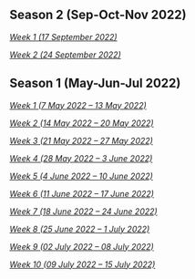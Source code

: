 ## Season 2 (Sep-Oct-Nov 2022)

[*Week 1 (17 September 2022)*](resources/season-2/1.md)
 
[*Week 2 (24 September 2022)*](resources/season-2/2.md)


<!--- 
[*Week 8 (25 June 2022 – 1 July 2022)*](resources/8.md)
-->

<!--- 
[*Week 8 (25 June 2022 – 1 July 2022)*](resources/8.md)
-->

<!--- 
[*Week 8 (25 June 2022 – 1 July 2022)*](resources/8.md)
-->
## Season 1 (May-Jun-Jul 2022)

[*Week 1 (7 May 2022 – 13 May 2022)*](resources/1.md)

[*Week 2 (14 May 2022 – 20 May 2022)*](resources/2.md)

[*Week 3 (21 May 2022 – 27 May 2022)*](resources/3.md)

[*Week 4 (28 May 2022 – 3 June 2022)*](resources/4.md)

[*Week 5 (4 June 2022 – 10 June 2022)*](resources/5.md)

[*Week 6 (11 June 2022 – 17 June 2022)*](resources/6.md)

[*Week 7 (18 June 2022 – 24 June 2022)*](resources/7.md)

[*Week 8 (25 June 2022 – 1 July 2022)*](resources/8.md)

[*Week 9 (02 July 2022 – 08 July 2022)*](resources/9.md)

[*Week 10 (09 July 2022 – 15 July 2022)*](resources/10.md)
